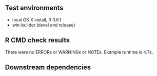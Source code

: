 ## Test environments
* local OS X install, R 3.6.1
* win-builder (devel and release)

## R CMD check results
There were no ERRORs or WARNINGs or NOTEs. Example runtime is 4.7s.


## Downstream dependencies

